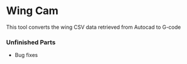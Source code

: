 # Wing Cam

This tool converts the wing CSV data retrieved from Autocad to G-code

### Unfinished Parts
 
- Bug fixes